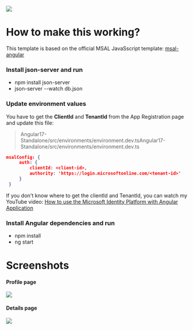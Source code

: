 ![](https://github.com/ryannninodizon/msal-angular17-with-listdata/blob/main/banner.png)

# How to make this working?

This template is based on the official MSAL JavaSscript template: [msal-angular](https://github.com/AzureAD/microsoft-authentication-library-for-js/tree/dev/lib/msal-angular "msal-angular")

###  Install json-server and run
- npm install json-server
- json-server --watch db.json

### Update environment values 
You have to get the **ClientId** and **TenantId** from the App Registration page and update this file: 
> Angular17-Standalone/src/environments/environment.dev.tsAngular17-Standalone/src/environments/environment.dev.ts

   ```json
 msalConfig: {
        auth: {
            clientId: <client-id>,
            authority: 'https://login.microsoftonline.com/<tenant-id>'
        }
    }
```
If you don't know where to get the clientId and TenantId, you can watch my YouTube video: [How to use the Microsoft Identity Platform with Angular Application](https://youtu.be/QZnX_KXTpfI "How to use the Microsoft Identity Platform with Angular Application")

### Install Angular dependencies and run
- npm install
- ng start


# Screenshots

#### Profile page
![](https://github.com/ryannninodizon/msal-angular17-with-listdata/blob/main/Screenshots/profile-page.JPG)

#### Details page
![](https://github.com/ryannninodizon/msal-angular17-with-listdata/blob/main/Screenshots/details-page.JPG)
